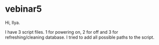 # vebinar5

Hi, Ilya.

I have 3 script files. 1 for powering on, 2 for off and 3 for refreshing/cleaning database. I tried to add all possible paths to the script.  
